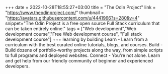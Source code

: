+++
date = 2022-10-28T18:55:27+03:00
title = "The Odin Project"
link = "https://www.theodinproject.com/"
thumbnail = "https://avatars.githubusercontent.com/u/4441966?s=280&v=4"
snippet="The Odin Project is a free open source  Full Stack curriculum that can be taken entirely online."
tags = ["Web development","Web development course","Free Web development course", "Full stack development course"]
+++ 
learning by building
Learn - Learn from a curriculum with the best curated online tutorials, blogs, and courses.
Build - Build dozens of portfolio-worthy projects along the way, from simple scripts to full programs and deployed websites.
Connect - You're not alone. Learn and get help from our friendly community of beginner and experienced developers.


